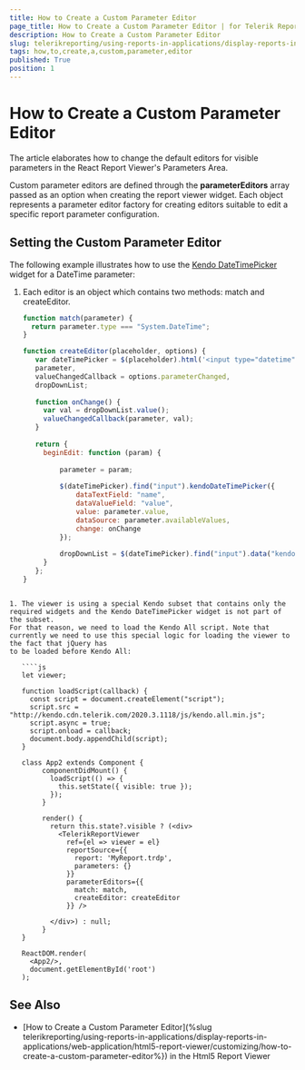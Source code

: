 ```yaml
---
title: How to Create a Custom Parameter Editor
page_title: How to Create a Custom Parameter Editor | for Telerik Reporting Documentation
description: How to Create a Custom Parameter Editor
slug: telerikreporting/using-reports-in-applications/display-reports-in-applications/web-application/react-report-viewer/customizing/how-to-create-a-custom-parameter-editor
tags: how,to,create,a,custom,parameter,editor
published: True
position: 1
---
```


# How to Create a Custom Parameter Editor

The article elaborates how to change the default editors for visible parameters in the React Report Viewer's Parameters Area.

Custom parameter editors are defined through the **parameterEditors**  array passed as an option when creating the report viewer widget. Each object represents a parameter editor factory for creating editors suitable to edit a specific report parameter configuration. 


## Setting the Custom Parameter Editor

The following example illustrates how to use the [Kendo DateTimePicker](https://demos.telerik.com/kendo-ui/datetimepicker/index) widget for a DateTime parameter:

1. Each editor is an object which contains two methods: match and createEditor.

   ````js
   function match(parameter) {
     return parameter.type === "System.DateTime";
   }
   
   function createEditor(placeholder, options) {
      var dateTimePicker = $(placeholder).html('<input type="datetime"/>'),
      parameter,
      valueChangedCallback = options.parameterChanged,
      dropDownList;
      
      function onChange() {
        var val = dropDownList.value();
        valueChangedCallback(parameter, val);
      }
      
      return {
        beginEdit: function (param) {
      
            parameter = param;
      
            $(dateTimePicker).find("input").kendoDateTimePicker({
                dataTextField: "name",
                dataValueField: "value",
                value: parameter.value,
                dataSource: parameter.availableValues,
                change: onChange
            });
      
            dropDownList = $(dateTimePicker).find("input").data("kendoDateTimePicker");
        }
      };
   }
````

1. The viewer is using a special Kendo subset that contains only the required widgets and the Kendo DateTimePicker widget is not part of the subset.
For that reason, we need to load the Kendo All script. Note that currently we need to use this special logic for loading the viewer to the fact that jQuery has
to be loaded before Kendo All:

   ````js
   let viewer;
   
   function loadScript(callback) {
     const script = document.createElement("script");
     script.src = "http://kendo.cdn.telerik.com/2020.3.1118/js/kendo.all.min.js";
     script.async = true;
     script.onload = callback;
     document.body.appendChild(script);
   }
      
   class App2 extends Component {
        componentDidMount() {
          loadScript(() => {
            this.setState({ visible: true });
          });
        }
      
        render() {
          return this.state?.visible ? (<div>
            <TelerikReportViewer
              ref={el => viewer = el}     
              reportSource={{
                report: 'MyReport.trdp',
                parameters: {}
              }}
              parameterEditors={{
                match: match,
                createEditor: createEditor
              }} />
      
          </div>) : null;
        }
   }
      
   ReactDOM.render(
     <App2/>,
     document.getElementById('root')
   );   
````



## See Also

* [How to Create a Custom Parameter Editor](%slug telerikreporting/using-reports-in-applications/display-reports-in-applications/web-application/html5-report-viewer/customizing/how-to-create-a-custom-parameter-editor%}) in the Html5 Report Viewer

